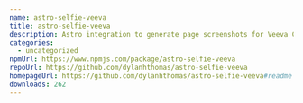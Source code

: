 ```yaml
---
name: astro-selfie-veeva
title: astro-selfie-veeva
description: Astro integration to generate page screenshots for Veeva CRM thumbnails
categories:
  - uncategorized
npmUrl: https://www.npmjs.com/package/astro-selfie-veeva
repoUrl: https://github.com/dylanhthomas/astro-selfie-veeva
homepageUrl: https://github.com/dylanhthomas/astro-selfie-veeva#readme
downloads: 262
---
```

